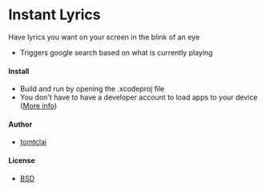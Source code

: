 # Instant Lyrics
Have lyrics you want on your screen in the blink of an eye
  * Triggers google search based on what is currently playing

#### Install
* Build and run by opening the .xcodeproj file
* You don't have to have a developer account to load apps to your device ([More info](http://bouk.co/blog/sideload-iphone/))

#### Author
* [tomtclai](https://github.com/tomtclai)

#### License
* [BSD](License.txt)
